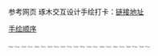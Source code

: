 参考网页 琢木交互设计手绘打卡：[链接地址](https://app8oj9zesy7389.h5.xiaoeknow.com/xiaoe_clock/homework_clock/ac_607d44292736f_Vbq1YwNg#/homeworkClock)

[手绘顺序](./涂色顺序.md)

<style>
  #grid div {
    display: grid;
  }
</style>
<div class="grid">
<img src="/api/file/image/ln/kq96bjek0gz9q01bsn2h.png" alt="阶段一-02.png" style="zoom:20%;" />

<img src="/api/file/image/ln/kq96cj2n0py2iwwjb04.png" alt="阶段一-04.png" style="zoom:20%;" />

<img src="/api/file/image/ln/kq96dby10d8racokjse.png" alt="阶段一-05.png" style="zoom:20%;" />

<img src="/api/file/image/ln/kq96e2cq0q0u534d5aqm.png" alt="阶段一-06.png" style="zoom:20%;" />

<img src="/api/file/image/ln/kq96elab0gkyp701y7z.png" alt="阶段一-07.png" style="zoom:20%;" />

<img src="/api/file/image/ln/kq96fhoc0n3mhv77g5fs.png" alt="阶段一-08.png" style="zoom:20%;" />

<img src="/api/file/image/ln/kq97h26909kuxzeskfy.png" alt="阶段一-03.png" style="zoom:20%;" />

<img src="/api/file/image/ln/kq97hm0o09dwaf11ihrb.png" alt="阶段一-04.png" style="zoom:20%;" />

<img src="/api/file/image/ln/kq97i4v10hj614jtiyls.png" alt="阶段一-05.png" style="zoom:20%;" />

<img src="/api/file/image/ln/kq97it8m0klooipxeow.png" alt="阶段一-06.png" style="zoom:20%;" />

<img src="/api/file/image/ln/kq98ktbo06l14zle1oz.png" alt="阶段一-07.png" style="zoom:20%;" />
</div>